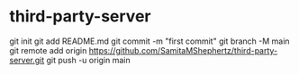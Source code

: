 # third-party-server
git init
git add README.md
git commit -m "first commit"
git branch -M main
git remote add origin https://github.com/SamitaMShephertz/third-party-server.git
git push -u origin main
